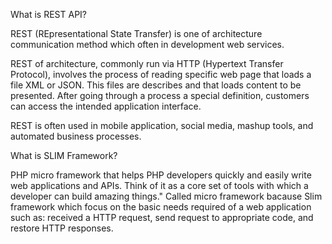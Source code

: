 What is REST API?

REST (REpresentational State Transfer) is one of architecture communication method which often in development web services.

REST of architecture, commonly run via HTTP (Hypertext Transfer Protocol), involves the process of reading specific web page that loads a file XML or JSON. This files are describes and that loads content to be presented. After going through a process a special definition, customers can access the intended application interface.

REST is often used in mobile application, social media, mashup tools, and automated business processes.

What is SLIM Framework?

PHP micro framework that helps PHP developers quickly and easily write web applications and APIs. Think of it as a core set of tools with which a developer can build amazing things."
Called micro framework bacause Slim framework which focus on the basic needs required of a web application such as: received a HTTP request, send request to appropriate code, and restore HTTP responses.
